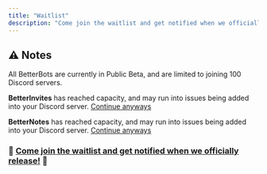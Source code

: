 ```yaml
---
title: "Waitlist"
description: "Come join the waitlist and get notified when we officially release!"
---
```


## ⚠ Notes

All BetterBots are currently in Public Beta, and are limited to joining 100 Discord servers.

**BetterInvites** has reached capacity, and may run into issues being added into your Discord server. [Continue anyways](https://discord.com/api/oauth2/authorize?client_id=854104839331512400&permissions=2416438512&scope=bot)

**BetterNotes** has reached capacity, and may run into issues being added into your Discord server. [Continue anyways](https://discord.com/api/oauth2/authorize?client_id=855324401373544458&permissions=519232&scope=bot)

### **🌿 [Come join the waitlist and get notified when we officially release!](/discord) 🌿**

<br />
